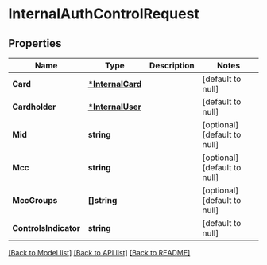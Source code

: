 # InternalAuthControlRequest

## Properties
Name | Type | Description | Notes
------------ | ------------- | ------------- | -------------
**Card** | [***InternalCard**](internal_card.md) |  | [default to null]
**Cardholder** | [***InternalUser**](internal_user.md) |  | [default to null]
**Mid** | **string** |  | [optional] [default to null]
**Mcc** | **string** |  | [optional] [default to null]
**MccGroups** | **[]string** |  | [optional] [default to null]
**ControlsIndicator** | **string** |  | [default to null]

[[Back to Model list]](../README.md#documentation-for-models) [[Back to API list]](../README.md#documentation-for-api-endpoints) [[Back to README]](../README.md)


